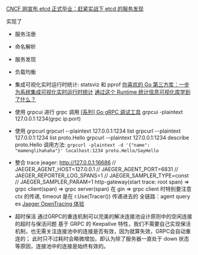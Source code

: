 [CNCF 刚宣布 etcd 正式毕业：赶紧实战下 etcd 的服务发现](https://mp.weixin.qq.com/s/44duJY9BSS3Ki07jt4pgOA)

实现了
* 服务注册
* 命名解析
* 服务发现
* 负载均衡
* 集成可视化实时运行时统计: statsviz 和 pprof
    [你喜欢的 Go 第三方库：一步为系统集成可视化实时运行时统计](https://polarisxu.studygolang.com/posts/go/pkg/statsviz/)
    [通过这个 Runtime 统计信息可视化库学到了什么？](https://mp.weixin.qq.com/s/sRxKJa-zKo-Lb7KRKLhthA)
* 使用 grpcui 进行 grpc 调用
  [[系列] Go gRPC 调试工具](https://www.cnblogs.com/xinliangcoder/p/11825748.html)
  grpcui -plaintext 127.0.0.1:1234(grpc ip:port)
* 使用 grpcurl
  grpcurl --plaintext 127.0.0.1:1234 list
  grpcurl --plaintext 127.0.0.1:1234 list proto.Hello
  grpcurl --plaintext 127.0.0.1:1234 describe proto.Hello
  调用方法: `grpcurl -plaintext -d '{"name": "mamenglihahaha"}' localhost:1234 proto.Hello/SayHello`

* 整合 trace jeager: http://127.0.0.1:16686
  // JAEGER_AGENT_HOST=127.0.0.1
  // JAEGER_AGENT_PORT=6831
  // JAEGER_REPORTER_LOG_SPANS=1
  // JAEGER_SAMPLER_TYPE=const
  // JAEGER_SAMPLER_PARAM=1
  http-gateway(start trace: root span) => grpc client(span) => grpc server(span)
  在 gin => grpc client 时特别要注意 ctx 的传递, timeout 是在 r.Use(Tracer()) 传递进去的
  全链路：agent query es [Jaeger OpenTracing 体验](https://blog.csdn.net/nia305/article/details/90757235)

* 超时保活
  通过GRPC的重连机制可以完美的解决连接池设计原则中的空闲连接的超时与保活问题
  基于 GRPC 的 Keepalive 特性，我们不需要自己实现保活机制，也无需关注连接池中的连接是否有效，因为就算失效，GRPC会自动重连的；
  此时只不过耗时会略微增加，即认为除了服务器一直处于 down 状态等原因，连接池中的连接是始终有效的。